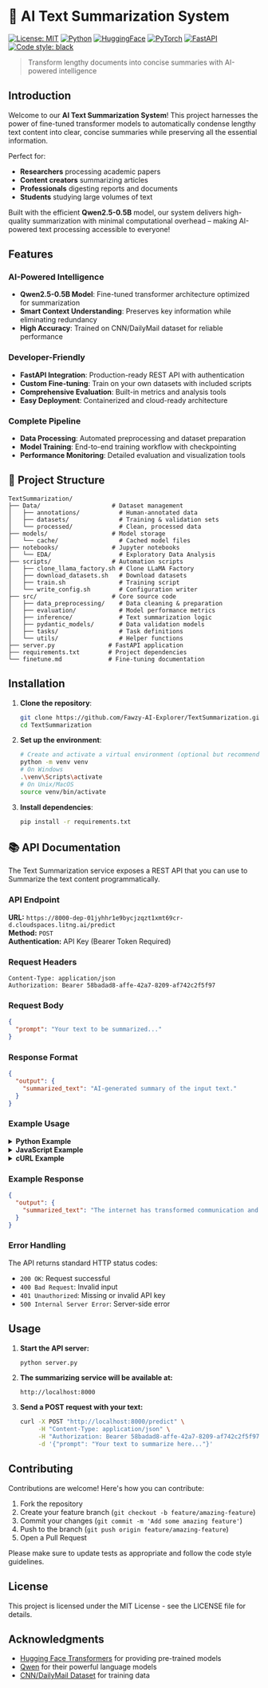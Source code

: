 # 📝 AI Text Summarization System 

[![License: MIT](https://img.shields.io/badge/License-MIT-yellow.svg)](https://opensource.org/licenses/MIT) 
[![Python](https://img.shields.io/badge/Python-3.10+-blue.svg)](https://www.python.org/) 
[![HuggingFace](https://img.shields.io/badge/🤗-HuggingFace-orange)](https://huggingface.co/) 
[![PyTorch](https://img.shields.io/badge/PyTorch-2.0+-red.svg)](https://pytorch.org/)
[![FastAPI](https://img.shields.io/badge/FastAPI-0.100+-green.svg)](https://fastapi.tiangolo.com/)
[![Code style: black](https://img.shields.io/badge/code%20style-black-000000.svg)](https://github.com/psf/black)

> Transform lengthy documents into concise summaries with AI-powered intelligence

## Introduction

Welcome to our **AI Text Summarization System**! This project harnesses the power of fine-tuned transformer models to automatically condense lengthy text content into clear, concise summaries while preserving all the essential information.

Perfect for:
- **Researchers** processing academic papers
- **Content creators** summarizing articles
- **Professionals** digesting reports and documents
- **Students** studying large volumes of text

Built with the efficient **Qwen2.5-0.5B** model, our system delivers high-quality summarization with minimal computational overhead – making AI-powered text processing accessible to everyone!

## Features

### **AI-Powered Intelligence**
- **Qwen2.5-0.5B Model**: Fine-tuned transformer architecture optimized for summarization
- **Smart Context Understanding**: Preserves key information while eliminating redundancy
- **High Accuracy**: Trained on CNN/DailyMail dataset for reliable performance

### **Developer-Friendly**
- **FastAPI Integration**: Production-ready REST API with authentication
- **Custom Fine-tuning**: Train on your own datasets with included scripts
- **Comprehensive Evaluation**: Built-in metrics and analysis tools
- **Easy Deployment**: Containerized and cloud-ready architecture

### **Complete Pipeline**
- **Data Processing**: Automated preprocessing and dataset preparation
- **Model Training**: End-to-end training workflow with checkpointing
- **Performance Monitoring**: Detailed evaluation and visualization tools

## 📁 Project Structure

```
TextSummarization/
├── Data/                    # Dataset management
│   ├── annotations/           # Human-annotated data
│   ├── datasets/              # Training & validation sets
│   └── processed/             # Clean, processed data
├── models/                  # Model storage
│   └── cache/                 # Cached model files
├── notebooks/               # Jupyter notebooks
│   └── EDA/                   # Exploratory Data Analysis
├── scripts/                 # Automation scripts
│   ├── clone_llama_factory.sh # Clone LLaMA Factory
│   ├── download_datasets.sh   # Download datasets
│   ├── train.sh               # Training script
│   └── write_config.sh        # Configuration writer
├── src/                     # Core source code
│   ├── data_preprocessing/    # Data cleaning & preparation
│   ├── evaluation/            # Model performance metrics
│   ├── inference/             # Text summarization logic
│   ├── pydantic_models/       # Data validation models
│   ├── tasks/                 # Task definitions
│   └── utils/                 # Helper functions
├── server.py               # FastAPI application
├── requirements.txt        # Project dependencies
└── finetune.md             # Fine-tuning documentation
```

## Installation

1. **Clone the repository**:
   ```bash
   git clone https://github.com/Fawzy-AI-Explorer/TextSummarization.git
   cd TextSummarization
   ```

2. **Set up the environment**:
   ```bash
   # Create and activate a virtual environment (optional but recommended)
   python -m venv venv
   # On Windows
   .\venv\Scripts\activate
   # On Unix/MacOS
   source venv/bin/activate
   ```

3. **Install dependencies**:
   ```bash
   pip install -r requirements.txt
   ```

## 📚 API Documentation

The Text Summarization service exposes a REST API that you can use to Summarize the text content programmatically.

### API Endpoint

**URL:** `https://8000-dep-01jyhhr1e9bycjzqzt1xmt69cr-d.cloudspaces.litng.ai/predict`  
**Method:** `POST`  
**Authentication:** API Key (Bearer Token Required)

### Request Headers
```
Content-Type: application/json
Authorization: Bearer 58badad8-affe-42a7-8209-af742c2f5f97
```

### Request Body
```json
{
  "prompt": "Your text to be summarized..."
}
```

### Response Format
```json
{
  "output": {
    "summarized_text": "AI-generated summary of the input text."
  }
}
```

### Example Usage

<details>
<summary><b>Python Example</b></summary>

```python
import requests

url = "https://8000-dep-01jyhhr1e9bycjzqzt1xmt69cr-d.cloudspaces.litng.ai/predict"
s = requests.Session()
s.headers.update({"Authorization": "Bearer 58badad8-affe-42a7-8209-af742c2f5f97"})
response = s.post(url, json={
  "prompt": "The internet has revolutionized the way people communicate, access information, and conduct business. Over the past two decades, it has become an essential part of daily life, enabling instant messaging, video conferencing, and online shopping. Social media platforms have further transformed human interaction, allowing individuals to share experiences and ideas on a global scale. However, this rapid digital expansion also raises concerns about data privacy, cybersecurity, and the spread of misinformation. As technology continues to evolve, it is crucial for society to adapt and address the ethical and regulatory challenges that come with it."
})
print(response.content)
```
</details>

<details>
<summary><b>JavaScript Example</b></summary>

```javascript
fetch('https://8000-dep-01jyhhr1e9bycjzqzt1xmt69cr-d.cloudspaces.litng.ai/predict', {
  method: 'POST',
  headers: {
    'Content-Type': 'application/json',
    'Authorization': 'Bearer 58badad8-affe-42a7-8209-af742c2f5f97'
  },
  body: JSON.stringify({
    "prompt": "The internet has revolutionized the way people communicate, access information, and conduct business. Over the past two decades, it has become an essential part of daily life, enabling instant messaging, video conferencing, and online shopping. Social media platforms have further transformed human interaction, allowing individuals to share experiences and ideas on a global scale. However, this rapid digital expansion also raises concerns about data privacy, cybersecurity, and the spread of misinformation. As technology continues to evolve, it is crucial for society to adapt and address the ethical and regulatory challenges that come with it."
  })
})
.then(response => response.json())
.then(data => {
  console.log(data);
})
.catch(error => {
  console.error('Error:', error);
});
```
</details>


<details>
<summary><b>cURL Example</b></summary>

```bash
curl --request POST \
  -H "Authorization: Bearer 58badad8-affe-42a7-8209-af742c2f5f97" \
  --url https://8000-dep-01jyhhr1e9bycjzqzt1xmt69cr-d.cloudspaces.litng.ai/predict \
  -H "Content-Type: application/json" \
  -d '{
"prompt":
"The internet has revolutionized the way people communicate, access information, and conduct business. Over the past two decades, it has become an essential part of daily life, enabling instant messaging, video conferencing, and online shopping. Social media platforms have further transformed human interaction, allowing individuals to share experiences and ideas on a global scale. However, this rapid digital expansion also raises concerns about data privacy, cybersecurity, and the spread of misinformation. As technology continues to evolve, it is crucial for society to adapt and address the ethical and regulatory challenges that come with it."
}'
```
</details>



### Example Response
```json
{
  "output": {
    "summarized_text": "The internet has transformed communication and business through instant messaging, video conferencing, and online shopping, but raises concerns about data privacy and misinformation."
  }
}
```
### Error Handling

The API returns standard HTTP status codes:

- `200 OK`: Request successful
- `400 Bad Request`: Invalid input
- `401 Unauthorized`: Missing or invalid API key
- `500 Internal Server Error`: Server-side error

## Usage

1. **Start the API server:**
   ```bash
   python server.py
   ```

2. **The summarizing service will be available at:**
   ```
   http://localhost:8000
   ```

3. **Send a POST request with your text:**
   ```bash
   curl -X POST "http://localhost:8000/predict" \
        -H "Content-Type: application/json" \
        -H "Authorization: Bearer 58badad8-affe-42a7-8209-af742c2f5f97" \
        -d '{"prompt": "Your text to summarize here..."}'
   ```




## Contributing

Contributions are welcome! Here's how you can contribute:

1. Fork the repository
2. Create your feature branch (`git checkout -b feature/amazing-feature`)
3. Commit your changes (`git commit -m 'Add some amazing feature'`)
4. Push to the branch (`git push origin feature/amazing-feature`)
5. Open a Pull Request

Please make sure to update tests as appropriate and follow the code style guidelines.

## License

This project is licensed under the MIT License - see the LICENSE file for details.

## Acknowledgments

- [Hugging Face Transformers](https://huggingface.co/docs/transformers/index) for providing pre-trained models
- [Qwen](https://huggingface.co/Qwen) for their powerful language models
- [CNN/DailyMail Dataset](https://huggingface.co/datasets/cnn_dailymail) for training data
